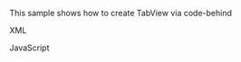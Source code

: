 This sample shows how to create TabView via code-behind

XML
<snippet id='creating-tab-view-xml'/>

JavaScript
<snippet id='creating-tab-view-code'/>